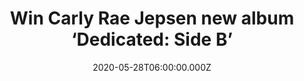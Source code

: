 ---
campaign-uuid: "c-1f5dc0c8-47f0-4bf7-afc7-35134157c263"
type: "Competition"
category: "Music"
date: "2020-05-28T06:00:00.000Z"
end-date: "2020-06-28T23:59:00.000Z"
disable-form: false
is_promoted: false
has_entry_page: true
title: "Win Carly Rae Jepsen new album ‘Dedicated: Side B’"
competition-description: "<p>We are giving away one of the best pop records of the\
  \ year so far. An album of material written during four-year of exploration. Yes,\
  \ we are talking about the 34 year old Canadian singer-sensation Carly Rae Jepsen\
  \ and her brand new album ‘Dedicated: Side B’.</p>\n<p>Want it? Click below for\
  \ a chance to win.</p>\n"
hero-header: "Win Carly Rae Jepsen new album ‘Dedicated: Side B’"
terms-confirmation: "N/A"
banner-img: "https://assets.expresslyapp.com/asset-693b06be-a76b-43da-a31e-d7bece93a1b5.jpg"
logo-left-href: "aaa.nme.com"
logo-left-image: "https://assets.expresslyapp.com/asset-bb7c0628-a89a-4c87-9f49-4de1e2ae19da.jpg"
logo-left-title: "NME AAA"
bg-image-hero: "https://assets.expresslyapp.com/asset-fc36d5bf-b70a-4508-8bc4-8609ff1a8328.png"
bg-image-first: "https://assets.expresslyapp.com/asset-9489ff9e-6e0d-49c0-8a67-23556e7d0bcb.jpg"
section1-content: "<p>Carly’s brand new record ‘Side B’ is the follow up to her incredible\
  \ album ‘Dedicated’ back in 2019. An amazing album that treats her fans with numerous\
  \ love songs. One of the best pop records of the year so far you should not miss.</p>\n\
  <p>Enter below for a chance to win and discover it now.</p>\n"
entry-title: "Win Carly Rae Jepsen new album ‘Dedicated: Side B’"
entry-content: "<p>Enter the draw to win Carly Rae Jepsen new album ‘Dedicated: Side\
  \ B' by completing the form below before 23:59 on the 28th of June 2020.</p>\n"
has-winner: true
winner-title: "CONGRATULATIONS to Nicola L. who won Carly Rae Jepsen new album ‘Dedicated:\
  \ Side B’"
winner-banner: "https://assets.expresslyapp.com/asset-ff3ef4b8-82de-4eff-a50d-935309e8804f.jpg"
prize-description: "Carly Rae Jepsen new album ‘Dedicated: Side B’"
special-conditions: "Multiple entries are allowed up to one every day.\r\n\r\nThis\
  \ competition is also available on: https://club.expressly.io/competitions/carly-rae-new-album"
country-restrictions:
- "GB"
---
